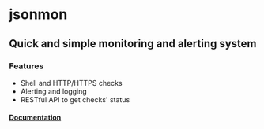 # jsonmon
## Quick and simple monitoring and alerting system

### Features

* Shell and HTTP/HTTPS checks
* Alerting and logging
* RESTful API to get checks' status

#### [Documentation](https://github.com/chillum/jsonmon/wiki)
